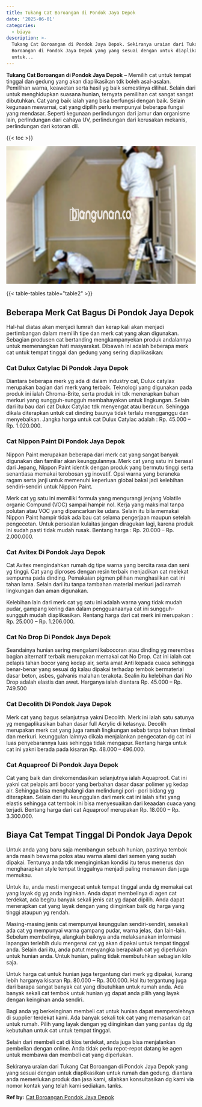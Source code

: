 ```yaml
---
title: Tukang Cat Boroangan di Pondok Jaya Depok
date: '2025-06-01'
categories:
  - biaya
description: >-
  Tukang Cat Boroangan di Pondok Jaya Depok. Sekiranya uraian dari Tukang Cat
  Boroangan di Pondok Jaya Depok yang yang sesuai dengan untuk diaplikasikan
  untuk...
---
```


**Tukang Cat Boroangan di Pondok Jaya Depok** – Memilih cat untuk tempat tinggal dan gedung yang akan diaplikasikan tdk boleh asal-asalan. Pemilihan warna, keawetan serta hasil yg baik semestinya dilihat. Selain dari untuk menghidupkan suasana hunian, ternyata pemilihan cat sangat sangat dibutuhkan. Cat yang baik ialah yang bisa berfungsi dengan baik. Selain kegunaan mewarnai, cat yang dipilih perlu mempunyai beberapa fungsi yang mendasar. Seperti kegunaan perlindungan dari jamur dan organisme lain, perlindungan dari cahaya UV, perlindungan dari kerusakan mekanis, perlindungan dari kotoran dll.

{{< toc >}}

![Tukang Cat Boroangan di Pondok Jaya Depok](/images/jasa-cat-murah29.png)

{{< table-tables table="table2" >}}

## Beberapa Merk Cat Bagus Di Pondok Jaya Depok

Hal-hal diatas akan menjadi lumrah dan kerap kali akan menjadi pertimbangan dalam memilih tipe dan merk cat yang akan digunakan. Sebagian produsen cat bertanding mengkampanyekan produk andalannya untuk memenangkan hati masyarakat. Dibawah ini adalah beberapa merk cat untuk tempat tinggal dan gedung yang sering diaplikasikan:

### Cat Dulux Catylac Di Pondok Jaya Depok

Diantara beberapa merk yg ada di dalam industry cat, Dulux catylax merupakan bagian dari merk yang terbaik. Teknologi yang digunakan pada produk ini ialah Chroma-Brite, serta produk ini tdk menerapkan bahan merkuri yang sungguh-sungguh membahayakan untuk lingkungan. Selain dari itu bau dari cat Dulux Catylac tdk menyengat atau beracun. Sehingga dikala diterapkan untuk cat dinding baunya tidak terlalu mengganggu dan menyebalkan. Jangka harga untuk cat Dulux Catylac adalah : Rp. 45.000 – Rp. 1.020.000.

### Cat Nippon Paint Di Pondok Jaya Depok

Nippon Paint merupakan beberapa dari merk cat yang sangat banyak digunakan dan familiar akan keunggulannya. Merk cat yang satu ini berasal dari Jepang, Nippon Paint identik dengan produk yang bermutu tinggi serta senantiasa memakai terobosan yg inovatif. Opsi warna yang beraneka ragam serta janji untuk memenuhi keperluan global bakal jadi kelebihan sendiri-sendiri untuk Nippon Paint.

Merk cat yg satu ini memiliki formula yang mengurangi jenjang Volatile organic Compund (VOC) sampai hampir nol. Kerja yang maksimal tanpa polutan atau VOC yang dipancarkan ke udara. Selain itu bila memakai Nippon Paint hampir tidak ada bau cat selama pengerjaan maupun setelah pengecetan. Untuk persoalan kulaitas jangan diragukan lagi, karena produk ini sudah pasti tidak mudah rusak. Bentang harga : Rp. 20.000 – Rp. 2.000.000.

### Cat Avitex Di Pondok Jaya Depok

Cat Avitex mengindahkan rumah dg tipe warna yang bercita rasa dan seni yg tinggi. Cat yang diproses dengan resin terbaik menjadikan cat melekat sempurna pada dinding. Pemakaian pigmen pilihan menghasilkan cat ini tahan lama. Selain dari itu tanpa tambahan material merkuri jadi ramah lingkungan dan aman digunakan.

Kelebihan lain dari merk cat yg satu ini adalah warna yang tidak mudah pudar, gampang kering dan dalam pengguanaanya cat ini sungguh-sungguh mudah diaplikasikan. Rentang harga dari cat merk ini merupakan : Rp. 25.000 – Rp. 1.206.000.

### Cat No Drop Di Pondok Jaya Depok

Seandainya hunian sering mengalami kebocoran atau dinding yg merembes bagian alternatif terbaik merupakan memakai cat No Drop. Cat ini ialah cat pelapis tahan bocor yang kedap air, serta amat Anti kepada cuaca sehingga benar-benar yang sesuai dg kalau dipakai terhadap tembok bermaterial dasar beton, asbes, galvanis malahan terakota. Sealin itu kelebihan dari No Drop adalah elastis dan awet. Harganya ialah diantara Rp. 45.000 – Rp. 749.500

### Cat Decolith Di Pondok Jaya Depok

Merk cat yang bagus selanjutnya yakni Decolith. Merk ini ialah satu satunya yg mengaplikasikan bahan dasar full Acrylic di kelasnya. Decolih merupakan merk cat yang juga ramah lingkungan sebab tanpa bahan timbal dan merkuri. keunggulan lainnya dikala menjalankan pengecatan dg cat ini luas penyebarannya luas sehingga tidak mengapur. Rentang harga untuk cat ini yakni berada pada kisaran Rp. 48.000 – 496.000.

### Cat Aquaproof Di Pondok Jaya Depok

Cat yang baik dan direkomendasikan selanjutnya ialah Aquaproof. Cat ini yakni cat pelapis anti bocor yang berbahan dasar dasar polimer yg kedap air. Sehingga bisa menghalangi dan melindungi pori- pori bidang yg diterapkan. Selain dari itu keunggulan dari merk cat ini ialah sifat yang elastis sehingga cat tembok ini bisa menyesuaikan dari keaadan cuaca yang terjadi. Bentang harga dari cat Aquaproof merupakan Rp. 18.000 – Rp. 3.300.000.

## Biaya Cat Tempat Tinggal Di Pondok Jaya Depok

Untuk anda yang baru saja membangun sebuah hunian, pastinya tembok anda masih bewarna polos atau warna alami dari semen yang sudah dipakai. Tentunya anda tdk menginginkan kondisi itu terus menerus dan mengharapkan style tempat tinggalnya menjadi paling menawan dan juga memukau.

Untuk itu, anda mesti mengecat untuk tempat tinggal anda dg memakai cat yang layak dg yg anda inginkan. Anda dapat membelinya di agen cat terdekat, ada begitu banyak sekali jenis cat yg dapat dipilih. Anda dapat menerapkan cat yang layak dengan yang diinginkan baik dg harga yang tinggi ataupun yg rendah.

Masing-masing jenis cat mempunyai keunggulan sendiri-sendiri, sesekali ada cat yg mempunyai warna gampang pudar, warna jelas, dan lain-lain. Sebelum membelinya, alangkah baiknya anda melaksanakan informasi lapangan terlebih dulu mengenai cat yg akan dipakai untuk tempat tinggal anda. Selain dari itu, anda patut menyangka berapakah cat yg diperlukan untuk hunian anda. Untuk hunian, paling tidak membutuhkan sebagian kilo saja.

Untuk harga cat untuk hunian juga tergantung dari merk yg dipakai, kurang lebih harganya kisaran Rp. 80.000 – Rp. 300.000. Hal itu tergantung juga dari barapa sangat banyak cat yang dibutuhkan untuk rumah anda. Ada banyak sekali cat tembok untuk hunian yg dapat anda pilih yang layak dengan keinginan anda sendiri.

Bagi anda yg berkeinginan membeli cat untuk hunian dapat memperolehnya di supplier terdekat kami. Ada banyak sekali tok cat yang memasarkan cat untuk rumah. Pilih yang layak dengan yg diinginkan dan yang pantas dg dg kebutuhan untuk cat untuk tempat tinggal.

Selain dari membeli cat di kios terdekat, anda juga bisa menjalankan pembelian dengan online. Anda tidak perlu repot-repot datang ke agen untuk membawa dan membeli cat yang diperlukan.

Sekiranya uraian dari Tukang Cat Boroangan di Pondok Jaya Depok yang yang sesuai dengan untuk diaplikasikan untuk rumah dan gedung. diantara anda memerlukan produk dan jasa kami, silahkan konsultasikan dg kami via nomor kontak yang telah kami sediakan. tanks.

**Ref by:** [Cat Boroangan Pondok Jaya Depok](https://id.wikipedia.org/wiki/Cat)
